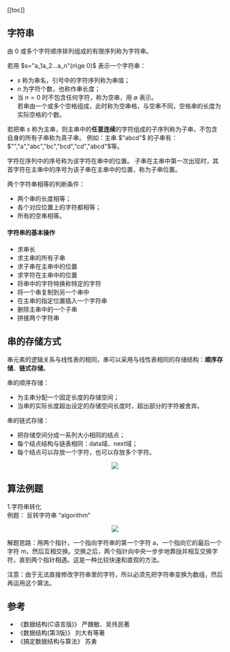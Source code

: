 [[toc]]
## 字符串
由 0 或多个字符顺序排列组成的有限序列称为字符串。

若用 $s="a_1a_2...a_n"(n\ge 0)$ 表示一个字符串：  
- $s$ 称为串名，引号中的字符序列称为串值；  
- $n$ 为字符个数，也称作串长度；  
- 当 $n=0$ 时不包含任何字符，称为空串，用 $\emptyset$ 表示。   
若串由一个或多个空格组成，此时称为空串格，与空串不同，空格串的长度为实际空格的个数。

若把串 $s$ 称为主串，则主串中的**任意连续**的字符组成的子序列称为子串，不包含自身的所有子串称为真子串。
例如：主串 $"abcd"$ 的子串有：$"","a","abc","bc","bcd","cd","abcd"$等。

字符在序列中的序号称为该字符在串中的位置。  子串在主串中第一次出现时，其首字符在主串中的序号为该子串在主串中的位置，称为子串位置。

两个字符串相等的判断条件：
  - 两个串的长度相等；
  - 各个对应位置上的字符都相等；
  - 所有的空串相等。  

#### 字符串的基本操作
- 求串长
- 求主串的所有子串
- 求子串在主串中的位置
- 求字符在主串中的位置
- 将串中的字符特换称特定的字符
- 将一个串复制到另一个串中
- 在主串的指定位置插入一个字符串
- 删除主串中的一个子串
- 拼接两个字符串

## 串的存储方式
串元素的逻辑关系与线性表的相同，串可以采用与线性表相同的存储结构：**顺序存储**、**链式存储**。

串的顺序存储：  
  - 为主串分配一个固定长度的存储空间；
  - 当串的实际长度超出设定的存储空间长度时，超出部分的字符被舍弃。  
  
串的链式存储：
  - 把存储空间分成一系列大小相同的结点；
  - 每个结点结构与链表相同：data域、next域；
  - 每个结点可以存放一个字符，也可以存放多个字符。

<div align="center">
    <img src="https://vista-image.oss-cn-beijing.aliyuncs.com/datastructure/image/串_链式存储.png">
</div>

## 算法例题
1.字符串转化  
例题： 反转字符串 “algorithm”

<div align="center">
    <img src="https://vista-image.oss-cn-beijing.aliyuncs.com/datastructure/image/字符串_字符串反转.gif">
</div>

解题思路：用两个指针，一个指向字符串的第一个字符 a，一个指向它的最后一个字符 m，然后互相交换。交换之后，两个指针向中央一步步地靠拢并相互交换字符，直到两个指针相遇。这是一种比较快速和直观的方法。

注意：由于无法直接修改字符串里的字符，所以必须先把字符串变换为数组，然后再运用这个算法。


## 参考  
- 《数据结构(C语言版)》 严魏敏、吴伟民著  
- 《数据结构(第3版)》 刘大有等著  
- 《搞定数据结构与算法》 苏勇